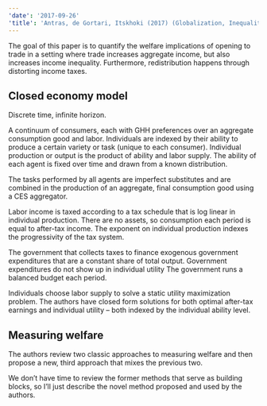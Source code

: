 ```yaml
---
'date': '2017-09-26'
'title': 'Antras, de Gortari, Itskhoki (2017) (Globalization, Inequality, and welfare)'
---
```


<p>The goal of this paper is to quantify the welfare implications of opening to trade in a setting where trade increases aggregate income, but also increases income inequality. Furthermore, redistribution happens through distorting income taxes.</p>
<h2 id="closed-economy-model">Closed economy model</h2>
<p>Discrete time, infinite horizon.</p>
<p>A continuum of consumers, each with GHH preferences over an aggregate consumption good and labor. Individuals are indexed by their ability to produce a certain variety or task (unique to each consumer). Individual production or output is the product of ability and labor supply. The ability of each agent is fixed over time and drawn from a known distribution.</p>
<p>The tasks performed by all agents are imperfect substitutes and are combined in the production of an aggregate, final consumption good using a CES aggregator.</p>
<p>Labor income is taxed according to a tax schedule that is log linear in individual production. There are no assets, so consumption each period is equal to after-tax income. The exponent on individual production indexes the progressivity of the tax system.</p>
<p>The government that collects taxes to finance exogenous government expenditures that are a constant share of total output. Government expenditures do not show up in individual utility The government runs a balanced budget each period.</p>
<p>Individuals choose labor supply to solve a static utility maximization problem. The authors have closed form solutions for both optimal after-tax earnings and individual utility – both indexed by the individual ability level.</p>
<h2 id="measuring-welfare">Measuring welfare</h2>
<p>The authors review two classic approaches to measuring welfare and then propose a new, third approach that mixes the previous two.</p>
<p>We don’t have time to review the former methods that serve as building blocks, so I’ll just describe the novel method proposed and used by the authors.</p>
<!-- The first is known as the Kaldor-Hicks compensation principle. The idea is that
for a pair of policies (call one the baseline and the other the alternative),
the researcher will compute a compensating or equivalent variation to
individual income that makes the agent indifferent between the baseline policy
and the alternative policy, with the added income. In this simple setting the
compensating variation sets utility of income under the baseline policy equal
to the utility of income plus the variation under the alternative policy.

One issue with this approach is that it makes three assumptions:

1. There is _potential_ for agents better off under the alternative policy to compensate the losers from the policy change
2. This _potential_ compensation actually takes place
3. The government (or central authority) has access to a non-distortionary means to actually implement this redistribution (e.g. they can use lump sum taxes).

The second approach is known as the welfarist approach. The key idea with this
approach is that there exists a social welfare function that maps a vector of
agents' welfare levels into a single real number. The class of social welfare
functions typically chosen express social welfare as the integral over the
distribution of agent types of a concave transformation of actual disposable
income under a proposed policy. A popular choice of concave transformation is
to apply the CRRA utility function, where instead capturing risk aversion, the
parameter instead indexes inequality aversion.

In this setting, welfare can be written as the product aggregate output in the
economy and a function of expected earnings under the proposed distribution and
social welfare function parameters. The second term is referred to as the
_welfarist inequality correction_ by the authors. -->
<p>The core idea behind their approach has two components:</p>
<ol type="1">
<li>The government uses the progressive tax system to redistribute earnings across agents of differing ability levels. A more progressive tax system has two effects: (1) it compresses the after-tax income distribution, reducing inequality and (2) it distorts the labor supply decision, especially for high ability workers. This impacts aggregate income. This tradeoff captures costly-redistribution.</li>
<li>A CRRA-like social welfare function is used to map from the set of individual utilities into a single value for social welfare. The parameter in this function is not a risk aversion parameter in this setting, but rather an inequality aversion parameter.</li>
</ol>
<p>In the setting described above, the value for social welfare can be written as the product of three terms:</p>
<ol type="1">
<li>The counterfactual level of welfare in an economy with zero tax progressivity and zero inequality aversion</li>
<li>A costly-redistribution correction that is a function of the elasticity of taxable realized income to the marginal tax rate</li>
<li>A welfarist correction that is a function of the inequality aversion parameter in the social welfare function and expected disposable income under a given policy.</li>
</ol>
<p>This decomposition highlights the core tension faced by the policy maker: how progressive should the tax system be in order to reduce inequality, keeping in mind that higher progressivity depresses aggregate output.</p>
<h2 id="some-data">Some data</h2>
<p>The authors look at some US data over the period 1979-2007 through their model. After calibration, their joint analysis of model and data leaves them with the following takeaways:</p>
<ul>
<li>Tax progressivity steadily fell over the sample</li>
<li>The costly redistribution correction has risen over time – meaning it is getting closer to 1 and depressing aggregate welfare <em>less</em>.</li>
<li>The welfarist correction fell sharply over the sample</li>
</ul>
<h2 id="trade">Trade</h2>
<p>Their main goal was to measure welfare in a setting with distiortionary redistribution and trade. To turn their model into a trade model they simply make <span class="math inline"><em>N</em></span> exact copies of the closed economy described above. Agents can supply their task to any country they want, but must pay costs to do so. There are both fixed costs that rise exponentially with the number of countries supplied and an iceberg cost meaning that only a fraction individual output reaches a foreign destination.</p>
<p>They make a few other assumptions to ensure that all countries are symmetric.</p>
<p>There are three main changes induced by opening the economy to trade:</p>
<ol type="1">
<li>Aggregate output rises – the CES aggregator likes to have more varieties and now in addition to domestic inputs, there are foreign inputs.</li>
<li>Welfare of <em>all agents</em> increases. This happens because the greater number of varieties lowers the price of the final good and all agents are able to consume more.</li>
<li>Realized income inequality rises. This happens becuase the increase in realized income is not symmetric over the individual ability distribution. Only agents with high ability find it optimal to pay the costs to export their variety, so they end up with a larger increase in income than relatively less able agents.</li>
</ol>
<p>The key takeaway is that trade-induced increases in the dispersion of income reduce the gains from trade by about 20% (for a <em>plausable</em> value of the inequality aversion parameter). Furthermore welfare gains are about 15% smaller when redistribution happens through distortionary means than it would be if lump-sum transfers could be used.</p>


